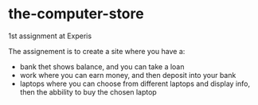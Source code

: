# the-computer-store
1st assignment at Experis

The assignement is to create a site where you have a:
- bank thet shows balance, and you can take a loan
- work where you can earn money, and then deposit into your bank
- laptops where you can choose from different laptops and display info, then the abbility to buy the chosen laptop
